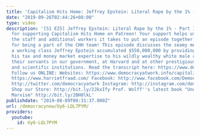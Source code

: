 ```yaml
---
title: 'Capitalism Hits Home: Jeffrey Epstein: Literal Rape by the 1% - Part 1'
date: "2019-09-26T02:44:26+08:00"
type: video
description: '[S1 E25] Jeffrey Epstein: Literal Rape by the 1% - Part 1 Thank you
  for supporting Capitalism Hits Home on Patreon! Your support helps us compensate
  the staff and additional workers it takes to put an episode together. Thank you
  for being a part of the CHH team! This episode discusses the seamy means by which
  a working class Jeffrey Epstein accumulated $550,000,000 by providing more than
  his tax and money market expertise to his wildly wealthy white male clients and
  their servants in our government, at Harvard and at other prestigious educational
  and scientific institutions. Read the transcript here: https://www.democracyatwork.info/chh_jeffrey_epstein_part_1
  Follow us ONLINE: Websites: https://www.democracyatwork.info/capitalismhitshome
  https://www.harrietfraad.com/ Facebook: http://www.facebook.com/DemocracyatWrk Twitter:
  http://twitter.com/democracyatwrk Instagram: http://instagram.com/democracyatwrk
  Shop our Store: http://bit.ly/2JkxIfy Prof. Wolff''s latest book "Understanding
  Marxism" http://bit.ly/2BH0lkL'
publishdate: "2019-08-09T00:31:37.000Z"
url: /democracynow/Uy6-LQL7PYM/
providers:
  youtube:
    id: Uy6-LQL7PYM
---
```

